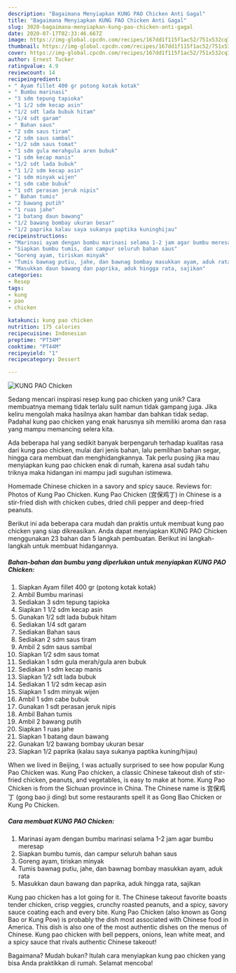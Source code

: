 ```yaml
---
description: "Bagaimana Menyiapkan KUNG PAO Chicken Anti Gagal"
title: "Bagaimana Menyiapkan KUNG PAO Chicken Anti Gagal"
slug: 3020-bagaimana-menyiapkan-kung-pao-chicken-anti-gagal
date: 2020-07-17T02:33:46.667Z
image: https://img-global.cpcdn.com/recipes/167dd1f115f1ac52/751x532cq70/kung-pao-chicken-foto-resep-utama.jpg
thumbnail: https://img-global.cpcdn.com/recipes/167dd1f115f1ac52/751x532cq70/kung-pao-chicken-foto-resep-utama.jpg
cover: https://img-global.cpcdn.com/recipes/167dd1f115f1ac52/751x532cq70/kung-pao-chicken-foto-resep-utama.jpg
author: Ernest Tucker
ratingvalue: 4.9
reviewcount: 14
recipeingredient:
- " Ayam fillet 400 gr potong kotak kotak"
- " Bumbu marinasi"
- "3 sdm tepung tapioka"
- "1 1/2 sdm kecap asin"
- "1/2 sdt lada bubuk hitam"
- "1/4 sdt garam"
- " Bahan saus"
- "2 sdm saus tiram"
- "2 sdm saus sambal"
- "1/2 sdm saus tomat"
- "1 sdm gula merahgula aren bubuk"
- "1 sdm kecap manis"
- "1/2 sdt lada bubuk"
- "1 1/2 sdm kecap asin"
- "1 sdm minyak wijen"
- "1 sdm cabe bubuk"
- "1 sdt perasan jeruk nipis"
- " Bahan tumis"
- "2 bawang putih"
- "1 ruas jahe"
- "1 batang daun bawang"
- "1/2 bawang bombay ukuran besar"
- "1/2 paprika kalau saya sukanya paptika kuninghijau"
recipeinstructions:
- "Marinasi ayam dengan bumbu marinasi selama 1-2 jam agar bumbu meresap"
- "Siapkan bumbu tumis, dan campur seluruh bahan saus"
- "Goreng ayam, tiriskan minyak"
- "Tumis bawnag putiu, jahe, dan bawnag bombay masukkan ayam, aduk rata"
- "Masukkan daun bawang dan paprika, aduk hingga rata, sajikan"
categories:
- Resep
tags:
- kung
- pao
- chicken

katakunci: kung pao chicken 
nutrition: 175 calories
recipecuisine: Indonesian
preptime: "PT34M"
cooktime: "PT44M"
recipeyield: "1"
recipecategory: Dessert

---
```



![KUNG PAO Chicken](https://img-global.cpcdn.com/recipes/167dd1f115f1ac52/751x532cq70/kung-pao-chicken-foto-resep-utama.jpg)

Sedang mencari inspirasi resep kung pao chicken yang unik? Cara membuatnya memang tidak terlalu sulit namun tidak gampang juga. Jika keliru mengolah maka hasilnya akan hambar dan bahkan tidak sedap. Padahal kung pao chicken yang enak harusnya sih memiliki aroma dan rasa yang mampu memancing selera kita.

Ada beberapa hal yang sedikit banyak berpengaruh terhadap kualitas rasa dari kung pao chicken, mulai dari jenis bahan, lalu pemilihan bahan segar, hingga cara membuat dan menghidangkannya. Tak perlu pusing jika mau menyiapkan kung pao chicken enak di rumah, karena asal sudah tahu triknya maka hidangan ini mampu jadi suguhan istimewa.

Homemade Chinese chicken in a savory and spicy sauce. Reviews for: Photos of Kung Pao Chicken. Kung Pao Chicken (宫保鸡丁) in Chinese is a stir-fried dish with chicken cubes, dried chili pepper and deep-fried peanuts.


Berikut ini ada beberapa cara mudah dan praktis untuk membuat kung pao chicken yang siap dikreasikan. Anda dapat menyiapkan KUNG PAO Chicken menggunakan 23 bahan dan 5 langkah pembuatan. Berikut ini langkah-langkah untuk membuat hidangannya.

<!--inarticleads1-->

##### Bahan-bahan dan bumbu yang diperlukan untuk menyiapkan KUNG PAO Chicken:

1. Siapkan  Ayam fillet 400 gr (potong kotak kotak)
1. Ambil  Bumbu marinasi
1. Sediakan 3 sdm tepung tapioka
1. Siapkan 1 1/2 sdm kecap asin
1. Gunakan 1/2 sdt lada bubuk hitam
1. Sediakan 1/4 sdt garam
1. Sediakan  Bahan saus
1. Sediakan 2 sdm saus tiram
1. Ambil 2 sdm saus sambal
1. Siapkan 1/2 sdm saus tomat
1. Sediakan 1 sdm gula merah/gula aren bubuk
1. Sediakan 1 sdm kecap manis
1. Siapkan 1/2 sdt lada bubuk
1. Sediakan 1 1/2 sdm kecap asin
1. Siapkan 1 sdm minyak wijen
1. Ambil 1 sdm cabe bubuk
1. Gunakan 1 sdt perasan jeruk nipis
1. Ambil  Bahan tumis
1. Ambil 2 bawang putih
1. Siapkan 1 ruas jahe
1. Siapkan 1 batang daun bawang
1. Gunakan 1/2 bawang bombay ukuran besar
1. Siapkan 1/2 paprika (kalau saya sukanya paptika kuning/hijau)


When we lived in Beijing, I was actually surprised to see how popular Kung Pao Chicken was. Kung Pao chicken, a classic Chinese takeout dish of stir-fried chicken, peanuts, and vegetables, is easy to make at home. Kung Pao Chicken is from the Sichuan province in China. The Chinese name is 宫保鸡丁 (gong bao ji ding) but some restaurants spell it as Gong Bao Chicken or Kung Po Chicken. 

<!--inarticleads2-->

##### Cara membuat KUNG PAO Chicken:

1. Marinasi ayam dengan bumbu marinasi selama 1-2 jam agar bumbu meresap
1. Siapkan bumbu tumis, dan campur seluruh bahan saus
1. Goreng ayam, tiriskan minyak
1. Tumis bawnag putiu, jahe, dan bawnag bombay masukkan ayam, aduk rata
1. Masukkan daun bawang dan paprika, aduk hingga rata, sajikan


Kung pao chicken has a lot going for it. The Chinese takeout favorite boasts tender chicken, crisp veggies, crunchy roasted peanuts, and a spicy, savory sauce coating each and every bite. Kung Pao Chicken (also known as Gong Bao or Kung Pow) is probably the dish most associated with Chinese food in America. This dish is also one of the most authentic dishes on the menus of Chinese. Kung pao chicken with bell peppers, onions, lean white meat, and a spicy sauce that rivals authentic Chinese takeout! 

Bagaimana? Mudah bukan? Itulah cara menyiapkan kung pao chicken yang bisa Anda praktikkan di rumah. Selamat mencoba!
